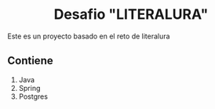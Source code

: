 <h1 align="center"> Desafio "LITERALURA" </h1>

<p>Este es un proyecto basado en el reto de literalura</p>


<h2>Contiene</h2>

<ol>
  <li>Java</li>
  <li>Spring</li>
  <li>Postgres</li>
</ol>


